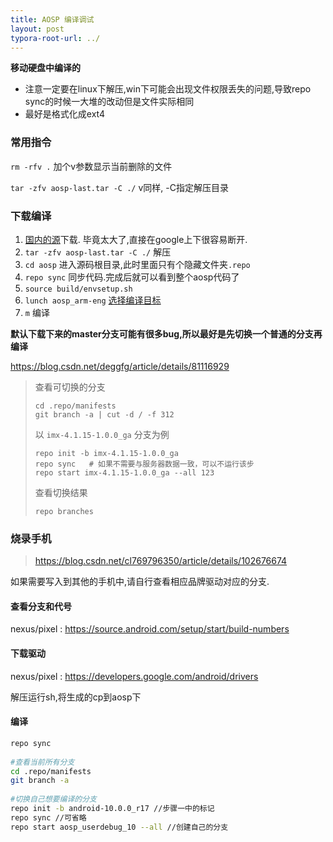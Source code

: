 ```yaml
---
title: AOSP 编译调试
layout: post
typora-root-url: ../
---
```


**移动硬盘中编译的**

* 注意一定要在linux下解压,win下可能会出现文件权限丢失的问题,导致repo sync的时候一大堆的改动但是文件实际相同
* 最好是格式化成ext4

### 常用指令

`rm -rfv .` 加个v参数显示当前删除的文件

`tar -zfv aosp-last.tar -C ./` v同样, -C指定解压目录

### 下载编译

1. [国内的源](https://mirrors.tuna.tsinghua.edu.cn/help/AOSP/)下载. 毕竟太大了,直接在google上下很容易断开.
2. `tar -zfv aosp-last.tar -C ./` 解压
3. `cd aosp` 进入源码根目录,此时里面只有个隐藏文件夹`.repo`
4. `repo sync` 同步代码.完成后就可以看到整个aosp代码了
5. `source build/envsetup.sh`
6. `lunch aosp_arm-eng` [选择编译目标](https://source.android.com/setup/build/running#selecting-device-build)
7. `m` 编译

**默认下载下来的master分支可能有很多bug,所以最好是先切换一个普通的分支再编译**

<https://blog.csdn.net/deggfg/article/details/81116929>

> 查看可切换的分支
>
> ```
> cd .repo/manifests
> git branch -a | cut -d / -f 312
> ```
>
> 以 `imx-4.1.15-1.0.0_ga` 分支为例
>
> ```
> repo init -b imx-4.1.15-1.0.0_ga
> repo sync   # 如果不需要与服务器数据一致，可以不运行该步
> repo start imx-4.1.15-1.0.0_ga --all 123
> ```
>
> 查看切换结果
>
> ```
> repo branches
> ```

### 烧录手机

> <https://blog.csdn.net/cl769796350/article/details/102676674>

如果需要写入到其他的手机中,请自行查看相应品牌驱动对应的分支.

#### 查看分支和代号

nexus/pixel : https://source.android.com/setup/start/build-numbers

#### 下载驱动

nexus/pixel : <https://developers.google.com/android/drivers>

解压运行sh,将生成的cp到aosp下

#### 编译

```bash
repo sync
 
#查看当前所有分支
cd .repo/manifests
git branch -a
 
#切换自己想要编译的分支
repo init -b android-10.0.0_r17 //步骤一中的标记
repo sync //可省略
repo start aosp_userdebug_10 --all //创建自己的分支
```

